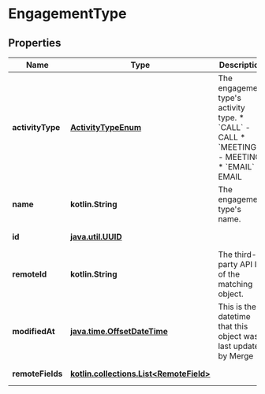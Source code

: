 
# EngagementType

## Properties
Name | Type | Description | Notes
------------ | ------------- | ------------- | -------------
**activityType** | [**ActivityTypeEnum**](ActivityTypeEnum.md) | The engagement type&#39;s activity type.  * &#x60;CALL&#x60; - CALL * &#x60;MEETING&#x60; - MEETING * &#x60;EMAIL&#x60; - EMAIL |  [optional]
**name** | **kotlin.String** | The engagement type&#39;s name. |  [optional]
**id** | [**java.util.UUID**](java.util.UUID.md) |  |  [optional] [readonly]
**remoteId** | **kotlin.String** | The third-party API ID of the matching object. |  [optional]
**modifiedAt** | [**java.time.OffsetDateTime**](java.time.OffsetDateTime.md) | This is the datetime that this object was last updated by Merge |  [optional] [readonly]
**remoteFields** | [**kotlin.collections.List&lt;RemoteField&gt;**](RemoteField.md) |  |  [optional] [readonly]



